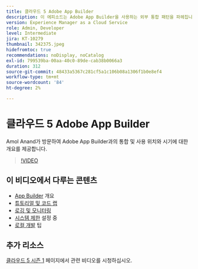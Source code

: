 ```yaml
---
title: 클라우드 5 Adobe App Builder
description: 이 에피소드는 Adobe App Builder을 사용하는 외부 통합 패턴을 파헤칩니다
version: Experience Manager as a Cloud Service
role: Admin, Developer
level: Intermediate
jira: KT-10279
thumbnail: 342375.jpeg
hidefromtoc: true
recommendations: noDisplay, noCatalog
exl-id: 799539ba-00aa-40c0-89de-cab38b0066a3
duration: 312
source-git-commit: 48433a5367c281cf5a1c106b08a1306f1b0e8ef4
workflow-type: tm+mt
source-wordcount: '84'
ht-degree: 2%

---
```


# 클라우드 5 Adobe App Builder

Amol Anand가 방문하여 Adobe App Builder과의 통합 및 사용 위치와 시기에 대한 개요를 제공합니다.

>[!VIDEO](https://video.tv.adobe.com/v/346484?quality=12&learn=on&captions=kor)

## 이 비디오에서 다루는 콘텐츠

+ [App Builder](https://developer.adobe.com/app-builder/docs/overview/) 개요
+ [튜토리얼 및 코드 랩](https://developer.adobe.com/app-builder/docs/resources/)
+ [로깅 및 모니터링](https://adobedocs.github.io/adobeio-runtime/guides/logging_monitoring.html#retrieving-activations-for-blocking-successful-calls)
+ [시스템 제한](https://adobedocs.github.io/adobeio-runtime/guides/system_settings.html) 설정 중
+ [로컬 개발](https://developer.adobe.com/app-builder/docs/resources/debugging/) 팁

## 추가 리소스

[클라우드 5 시즌 1](cloud5-season-1.md) 페이지에서 관련 비디오를 시청하십시오.
